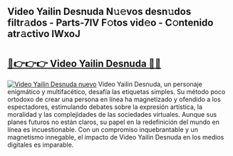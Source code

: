 ## Video Yailin Desnuda N𝚞𝚎vos desn𝚞dos filtr𝚊dos - Parts-7IV F𝚘tos vid𝚎o - C𝚘ntenido atr𝚊ctivo lWxoJ

# <h2><a href="http://mbckny.tromn.icu/?c=Video+Yailin+Desnuda">🔗👉👉👉 Video Yailin Desnuda 🔗🔗</a></h2>

[![Video Yailin Desnuda nuevo](https://i.imgur.com/pEAQMta.gif)](http://mbckny.tromn.icu/?c=Video+Yailin+Desnuda)
Video Yailin Desnuda, un personaje enigmático y multifacético, desafía las etiquetas simples. Su método poco ortodoxo de crear una persona en línea ha magnetizado y ofendido a los espectadores, estimulando debates sobre la expresión artística, la moralidad y las complejidades de las sociedades virtuales. Aunque sus planes futuros no están claros, su papel en la redefinición del mundo en línea es incuestionable. Con un compromiso inquebrantable y un magnetismo innegable, el impacto de Video Yailin Desnuda en los medios digitales es imparable.
